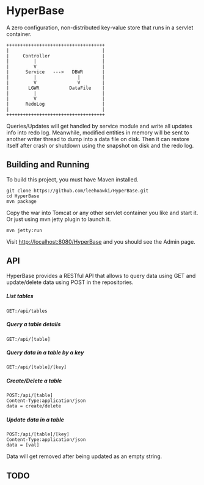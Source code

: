 # HyperBase
A zero configuration, non-distributed key-value store that runs in a servlet container.

    ++++++++++++++++++++++++++++++++++++
    |                                  |
    |     Controller                   |
    |         |                        |
    |         V                        |
    |      Service   --->   DBWR       |
    |         |               |        |
    |         V               V        |
    |       LGWR           DataFile    |
    |         |                        |
    |         V                        |
    |      RedoLog                     |
    |                                  |
    ++++++++++++++++++++++++++++++++++++
    
   
Queries/Updates will get handled by service module and write all updates info into redo log. Meanwhile, modified entities in memory will be sent to another writer thread to dump into a data file on disk. Then it can restore itself after crash or shutdown using the snapshot on disk and the redo log.

## Building and Running

To build this project, you must have Maven installed.

    git clone https://github.com/leehoawki/HyperBase.git
    cd HyperBase
    mvn package 

Copy the war into Tomcat or any other servlet container you like and start it. Or just using mvn jetty plugin to launch it.

    mvn jetty:run

Visit [http://localhost:8080/HyperBase](http://localhost:8080/HyperBase) and you should see the Admin page. 

## API

HyperBase provides a RESTful API that allows to query data using GET and update/delete data using POST in the repositories. 

##### List tables
    GET:/api/tables

##### Query a table details
    GET:/api/[table]

##### Query data in a table by a key
    GET:/api/[table]/[key]

##### Create/Delete a table
    POST:/api/[table]
    Content-Type:application/json
    data = create/delete

##### Update data in a table
    POST:/api/[table]/[key]
    Content-Type:application/json
    data = [val]

Data will get removed after being updated as an empty string.

## TODO





